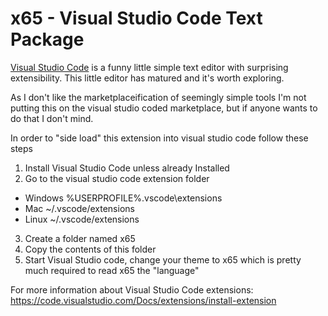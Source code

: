 # x65 - Visual Studio Code Text Package

[Visual Studio Code](http://code.visualstudio.com/) is a funny little simple text editor with surprising extensibility. This little editor has matured and it's worth exploring.

As I don't like the marketplaceification of seemingly simple tools I'm not putting this on the visual studio coded marketplace, but if anyone wants to do that I don't mind.

In order to "side load" this extension into visual studio code follow these steps

1. Install Visual Studio Code unless already Installed
2. Go to the visual studio code extension folder
 * Windows %USERPROFILE%\.vscode\extensions
 * Mac ~/.vscode/extensions
 * Linux ~/.vscode/extensions
3. Create a folder named x65
4. Copy the contents of this folder
5. Start Visual Studio code, change your theme to x65 which is pretty much required to read x65 the "language"

For more information about Visual Studio Code extensions: https://code.visualstudio.com/Docs/extensions/install-extension